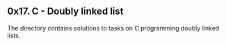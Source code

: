 ## 0x17. C - Doubly linked list
The directory contains solutions to tasks on C programming doubly linked lists.
